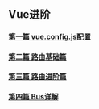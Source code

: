 ## Vue进阶

#### [第一篇 vue.config.js配置](./Vue进阶之config配置.md)
#### [第二篇 路由基础篇](./Vue进阶之路由基础篇.md) 
#### [第三篇 路由进阶篇]()
#### [第四篇 Bus详解]()
